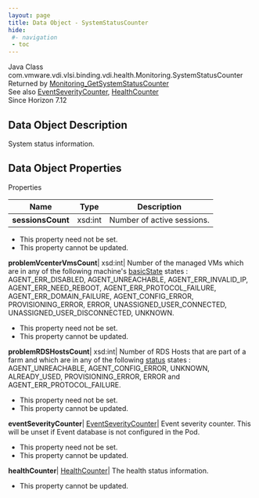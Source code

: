 ```yaml
---
layout: page
title: Data Object - SystemStatusCounter
hide:
 #- navigation
 - toc
---
```






Java Class
    com.vmware.vdi.vlsi.binding.vdi.health.Monitoring.SystemStatusCounter  
Returned by
     [Monitoring_GetSystemStatusCounter](vdi.health.Monitoring.md#getSystemStatusCounter)  
See also
     [EventSeverityCounter](vdi.health.Monitoring.EventSeverityCounter.md), [HealthCounter](vdi.health.Monitoring.HealthCounter.md)  
Since 
    Horizon 7.12

## Data Object Description 

System status information. 

## Data Object Properties

Properties

Name |  Type |  Description   
---|---|---  
**sessionsCount**|  xsd:int|  Number of active sessions.   


 * This property need not be set.
 * This property cannot be updated.

  
**problemVcenterVmsCount**|  xsd:int|  Number of the managed VMs which are in any of the following machine's [basicState](vdi.resources.Machine.MachineBase.md#basicState) states : AGENT_ERR_DISABLED, AGENT_UNREACHABLE, AGENT_ERR_INVALID_IP, AGENT_ERR_NEED_REBOOT, AGENT_ERR_PROTOCOL_FAILURE, AGENT_ERR_DOMAIN_FAILURE, AGENT_CONFIG_ERROR, PROVISIONING_ERROR, ERROR, UNASSIGNED_USER_CONNECTED, UNASSIGNED_USER_DISCONNECTED, UNKNOWN.   


 * This property need not be set.
 * This property cannot be updated.

  
**problemRDSHostsCount**|  xsd:int|  Number of RDS Hosts that are part of a farm and which are in any of the following [status](vdi.resources.RDSServer.RDSServerRuntimeData.md#status) states : AGENT_UNREACHABLE, AGENT_CONFIG_ERROR, UNKNOWN, ALREADY_USED, PROVISIONING_ERROR, ERROR and AGENT_ERR_PROTOCOL_FAILURE.   


 * This property need not be set.
 * This property cannot be updated.

  
**eventSeverityCounter**| [EventSeverityCounter](vdi.health.Monitoring.EventSeverityCounter.md)|  Event severity counter. This will be unset if Event database is not configured in the Pod.   


 * This property need not be set.
 * This property cannot be updated.

  
**healthCounter**| [HealthCounter](vdi.health.Monitoring.HealthCounter.md)|  The health status information.   


 * This property cannot be updated.

  
  
  
   
  
  

